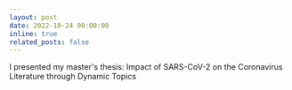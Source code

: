 ```yaml
---
layout: post
date: 2022-10-24 00:00:00
inline: true
related_posts: false
---
```


I presented my master's thesis: Impact of SARS-CoV-2 on the Coronavirus Literature through Dynamic Topics
